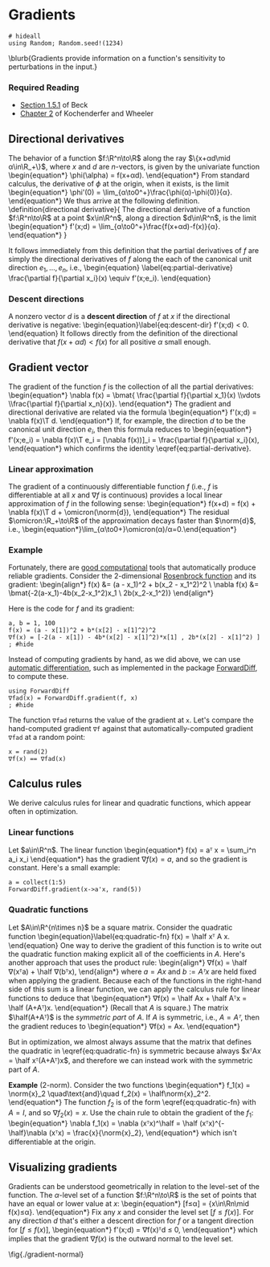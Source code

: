 # Gradients

```julia:setup
# hideall
using Random; Random.seed!(1234)
```

\blurb{Gradients provide information on a function's sensitivity to perturbations in the input.}


### Required Reading

- [Section 1.5.1](https://doi.org/10.1137/1.9781611973655.ch3) of Beck
- [Chapter 2](https://algorithmsbook.com/optimization/files/optimization.pdf) of Kochenderfer and Wheeler

## Directional derivatives

The behavior of a function $f:\R^n\to\R$ along the ray $\{x+αd\mid α\in\R_+\}$, where $x$ and $d$ are $n$-vectors, is given by the univariate function
\begin{equation*}
 \phi(\alpha) = f(x+αd).
\end{equation*}
From standard calculus, the derivative of $\phi$ at the origin, when it exists, is the limit
\begin{equation*}
  \phi'(0) = \lim_{α\to0^+}\frac{\phi(α)-\phi(0)}{α}.
\end{equation*}
We thus arrive at the following definition.
\definition{directional derivative}{
  The directional derivative of a function $f:\R^n\to\R$ at a point $x\in\R^n$, along a direction $d\in\R^n$, is the limit
  \begin{equation*}
    f'(x;d) = \lim_{α\to0^+}\frac{f(x+αd)-f(x)}{α}.
  \end{equation*}
}

It follows immediately from this definition that the partial derivatives of $f$ are simply the directional derivatives of $f$ along the each of the canonical unit direction $e_1,\ldots,e_n$, i.e.,
\begin{equation} \label{eq:partial-derivative}
  \frac{\partial f}{\partial x_i}(x) \equiv f'(x;e_i). 
\end{equation}

### Descent directions

A nonzero vector $d$ is a **descent direction** of $f$ at $x$ if the directional derivative is negative:
\begin{equation}\label{eq:descent-dir}
  f'(x;d) < 0.
\end{equation}
It follows directly from the definition of the directional derivative that $f(x+αd) < f(x)$ for all positive $\alpha$ small enough.

## Gradient vector

The gradient of the function $f$ is the collection of all the partial derivatives:
\begin{equation*}
  \nabla f(x) = \bmat{
	  \frac{\partial f}{\partial x_1}(x)
	\\\vdots
	\\\frac{\partial f}{\partial x_n}(x)}.
\end{equation*}
The gradient and directional derivative are related via the formula
\begin{equation*}
  f'(x;d) = \nabla f(x)\T d.
\end{equation*}
If, for example, the direction $d$ to be the canonical unit direction $e_i$, then this formula reduces to
\begin{equation*}
  f'(x;e_i) = \nabla f(x)\T e_i = [\nabla f(x))]_i = \frac{\partial f}{\partial x_i}(x),
\end{equation*}
which confirms the identity \eqref{eq:partial-derivative}.

### Linear approximation

The gradient of a continuously differentiable function $f$ (i.e., $f$ is differentiable at all $x$ and $\nabla f$ is continuous) provides a local linear approximation of $f$ in the following sense:
\begin{equation*}
   f(x+d) = f(x) + \nabla f(x)\T d + \omicron(\norm{d}),
\end{equation*}
The residual $\omicron:\R_+\to\R$ of the approximation decays faster than $\norm{d}$, i.e., \begin{equation*}\lim_{α\to0+}\omicron(α)/α=0.\end{equation*} 

### Example

Fortunately, there are [good computational](https://juliadiff.org/) tools that automatically produce reliable gradients. Consider the 2-dimensional [Rosenbrock function](https://en.wikipedia.org/wiki/Rosenbrock_function) and its gradient:
\begin{align*}
     f(x)        &= (a - x_1)^2 + b(x_2 - x_1^2)^2
  \\ \nabla f(x) &= \bmat{-2(a-x_1)-4b(x_2-x_1^2)x_1 \\ 2b(x_2-x_1^2)}
\end{align*}

Here is the code for $f$ and its gradient:
```!
a, b = 1, 100
f(x) = (a - x[1])^2 + b*(x[2] - x[1]^2)^2
∇f(x) = [-2(a - x[1]) - 4b*(x[2] - x[1]^2)*x[1] , 2b*(x[2] - x[1]^2) ]
; #hide
```

Instead of computing gradients by hand, as we did above, we can use [automatic differentiation](https://duckduckgo.com/?t=ffab&q=automatic+differentiation&atb=v274-1&ia=web), such as implemented in the package [ForwardDiff](https://github.com/JuliaDiff/ForwardDiff.jl), to compute these.
```!
using ForwardDiff
∇fad(x) = ForwardDiff.gradient(f, x)
; #hide
```
The function `∇fad` returns the value of the gradient at `x`. Let's compare the hand-computed gradient `∇f` against that automatically-computed gradient `∇fad` at a random point:
```!
x = rand(2) 
∇f(x) == ∇fad(x)
```


<!-- \fig{rosenbrock} -->
<!-- x = y = -5:01:5
contour(x,y,(x,y)->f([x,y]))
savefig(joinpath(@OUTPUT,"rosenbrock")) # hide -->

## Calculus rules

We derive calculus rules for linear and quadratic functions, which appear often in optimization.

### Linear functions

 Let $a\in\R^n$. The linear function
\begin{equation*}
  f(x) = aᵀ x = \sum_i^n a_i x_i
\end{equation*}
has the gradient $\nabla f(x) = a$, and so the gradient is constant. Here's a small example:
```!
a = collect(1:5)
ForwardDiff.gradient(x->a'x, rand(5))
```

### Quadratic functions

 Let $A\in\R^{n\times n}$ be a square matrix. Consider the quadratic function
\begin{equation}\label{eq:quadratic-fn}
  f(x) = \half xᵀ A x.
\end{equation}
One way to derive the gradient of this function is to write out the quadratic function making explicit all of the coefficients in $A$. Here's another approach that uses the product rule:
\begin{align*}
    ∇f(x) = \half ∇(xᵀa) + \half ∇(bᵀx),
\end{align*}
where $a = Ax$ and $b:=Aᵀx$ are held fixed when applying the gradient. Because each of the functions in the right-hand side of this sum is a linear function, we can apply the calculus rule for linear functions to deduce that
\begin{equation*}
  ∇f(x) = \half Ax + \half Aᵀx = \half (A+Aᵀ)x.
\end{equation*}
(Recall that $A$ is square.) The matrix $\half(A+Aᵀ)$ is the _symmetric part_ of $A$. If $A$ is symmetric, i.e., $A = Aᵀ$, then the gradient reduces to 
\begin{equation*}
  ∇f(x) = Ax.
\end{equation*}

But in optimization, we almost always assume that the matrix that defines the quadratic in \eqref{eq:quadratic-fn} is symmetric because always $xᵀAx = \half xᵀ(A+Aᵀ)x$, and therefore we can instead work with the symmetric part of $A$.

**Example** (2-norm). Consider the two functions
\begin{equation*}
f_1(x) = \norm{x}_2 \quad\text{and}\quad f_2(x) = \half\norm{x}_2^2.
\end{equation*}
The function $f_2$ is of the form \eqref{eq:quadratic-fn} with $A=I$, and so $\nabla f_2(x) = x$. Use the chain rule to obtain the gradient of the $f_1$:
\begin{equation*}
  \nabla f_1(x) = \nabla (xᵀx)^\half = \half (xᵀx)^{-\half}\nabla (xᵀx) = \frac{x}{\norm{x}_2},
\end{equation*}
which isn't differentiable at the origin.

## Visualizing gradients

Gradients can be understood geometrically in relation to the level-set of the function. The $α$-level set of a function $f:\R^n\to\R$ is the set of points that have an equal or lower value at $x$:
\begin{equation*}
  [f≤α] = \{x\in\Rn\mid f(x)≤α\}.
\end{equation*}
Fix any $x$ and consider the level set $[f≤f(x)]$. For any direction $d$ that's either a descent direction for $f$ or a tangent direction for $[f≤f(x)]$,
\begin{equation*}
   f'(x;d) = ∇f(x)ᵀd ≤ 0,
\end{equation*}
which implies that the gradient $\nabla f(x)$ is the outward normal to the level set.

\fig{./gradient-normal}